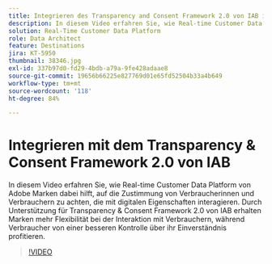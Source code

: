 ```yaml
---
title: Integrieren des Transparency and Consent Framework 2.0 von IAB in Adobe Real-time Customer Data Platform
description: In diesem Video erfahren Sie, wie Real-time Customer Data Platform von Adobe Marken dabei hilft, auf die Zustimmung von Verbraucherinnen und Verbrauchern zu achten, die mit digitalen Eigenschaften interagieren. Durch Unterstützung für Transparency & Consent Framework 2.0 von IAB erhalten Marken mehr Flexibilität bei der Interaktion mit Verbrauchern, während Verbraucher von einer besseren Kontrolle über ihr Einverständnis profitieren.
solution: Real-Time Customer Data Platform
role: Data Architect
feature: Destinations
jira: KT-5950
thumbnail: 38346.jpg
exl-id: 337b97d0-fd29-4bdb-a79a-9fe428adaae8
source-git-commit: 19656b66225e827769d01e65fd52504b33a4b649
workflow-type: tm+mt
source-wordcount: '118'
ht-degree: 84%

---
```


# Integrieren mit dem Transparency &amp; Consent Framework 2.0 von IAB

In diesem Video erfahren Sie, wie Real-time Customer Data Platform von Adobe Marken dabei hilft, auf die Zustimmung von Verbraucherinnen und Verbrauchern zu achten, die mit digitalen Eigenschaften interagieren. Durch Unterstützung für Transparency &amp; Consent Framework 2.0 von IAB erhalten Marken mehr Flexibilität bei der Interaktion mit Verbrauchern, während Verbraucher von einer besseren Kontrolle über ihr Einverständnis profitieren.

>[!VIDEO](https://video.tv.adobe.com/v/38346?quality=12&learn=on)

